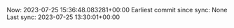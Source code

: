 Now: 2023-07-25 15:36:48.083281+00:00 Earliest commit since sync: None Last sync: 2023-07-25 13:30:01+00:00
